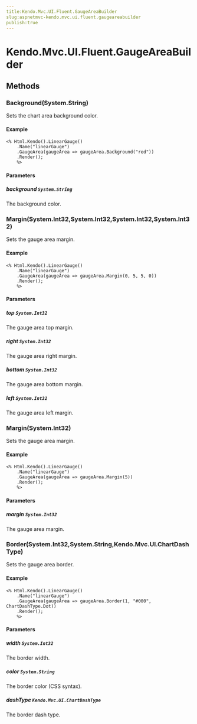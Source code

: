 ```yaml
---
title:Kendo.Mvc.UI.Fluent.GaugeAreaBuilder
slug:aspnetmvc-kendo.mvc.ui.fluent.gaugeareabuilder
publish:true
---
```


# Kendo.Mvc.UI.Fluent.GaugeAreaBuilder

## Methods

### Background(System.String)
Sets the chart area background color.

#### Example
    <% Html.Kendo().LinearGauge()
        .Name("linearGauge")
        .GaugeArea(gaugeArea => gaugeArea.Background("red"))
        .Render();
        %>

#### Parameters

##### background `System.String`
The background color.

### Margin(System.Int32,System.Int32,System.Int32,System.Int32)
Sets the gauge area margin.

#### Example
    <% Html.Kendo().LinearGauge()
        .Name("linearGauge")
        .GaugeArea(gaugeArea => gaugeArea.Margin(0, 5, 5, 0))
        .Render();
        %>

#### Parameters

##### top `System.Int32`
The gauge area top margin.

##### right `System.Int32`
The gauge area right margin.

##### bottom `System.Int32`
The gauge area bottom margin.

##### left `System.Int32`
The gauge area left margin.

### Margin(System.Int32)
Sets the gauge area margin.

#### Example
    <% Html.Kendo().LinearGauge()
        .Name("linearGauge")
        .GaugeArea(gaugeArea => gaugeArea.Margin(5))
        .Render();
        %>

#### Parameters

##### margin `System.Int32`
The gauge area margin.

### Border(System.Int32,System.String,Kendo.Mvc.UI.ChartDashType)
Sets the gauge area border.

#### Example
    <% Html.Kendo().LinearGauge()
        .Name("linearGauge")
        .GaugeArea(gaugeArea => gaugeArea.Border(1, "#000", ChartDashType.Dot))
        .Render();
        %>

#### Parameters

##### width `System.Int32`
The border width.

##### color `System.String`
The border color (CSS syntax).

##### dashType `Kendo.Mvc.UI.ChartDashType`
The border dash type.